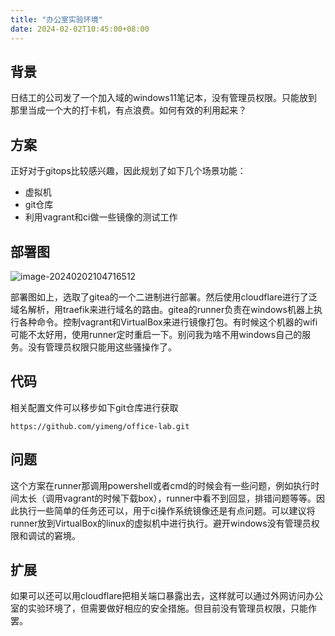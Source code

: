 ```yaml
---
title: "办公室实验环境"
date: 2024-02-02T10:45:00+08:00
---
```


## 背景

日结工的公司发了一个加入域的windows11笔记本，没有管理员权限。只能放到那里当成一个大的打卡机，有点浪费。如何有效的利用起来？

## 方案

正好对于gitops比较感兴趣，因此规划了如下几个场景功能：

- 虚拟机
- git仓库
- 利用vagrant和ci做一些镜像的测试工作

## 部署图

![image-20240202104716512](http://pic.chenym.net/blog/image-20240202104716512.png)

部署图如上，选取了gitea的一个二进制进行部署。然后使用cloudflare进行了泛域名解析，用traefik来进行域名的路由。gitea的runner负责在windows机器上执行各种命令。控制vagrant和VirtualBox来进行镜像打包。有时候这个机器的wifi可能不太好用，使用runner定时重启一下。别问我为啥不用windows自己的服务。没有管理员权限只能用这些骚操作了。

## 代码

相关配置文件可以移步如下git仓库进行获取

```
https://github.com/yimeng/office-lab.git
```

## 问题

这个方案在runner那调用powershell或者cmd的时候会有一些问题，例如执行时间太长（调用vagrant的时候下载box），runner中看不到回显，排错问题等等。因此执行一些简单的任务还可以，用于ci操作系统镜像还是有点问题。可以建议将runner放到VirtualBox的linux的虚拟机中进行执行。避开windows没有管理员权限和调试的窘境。

## 扩展

如果可以还可以用cloudflare把相关端口暴露出去，这样就可以通过外网访问办公室的实验环境了，但需要做好相应的安全措施。但目前没有管理员权限，只能作罢。